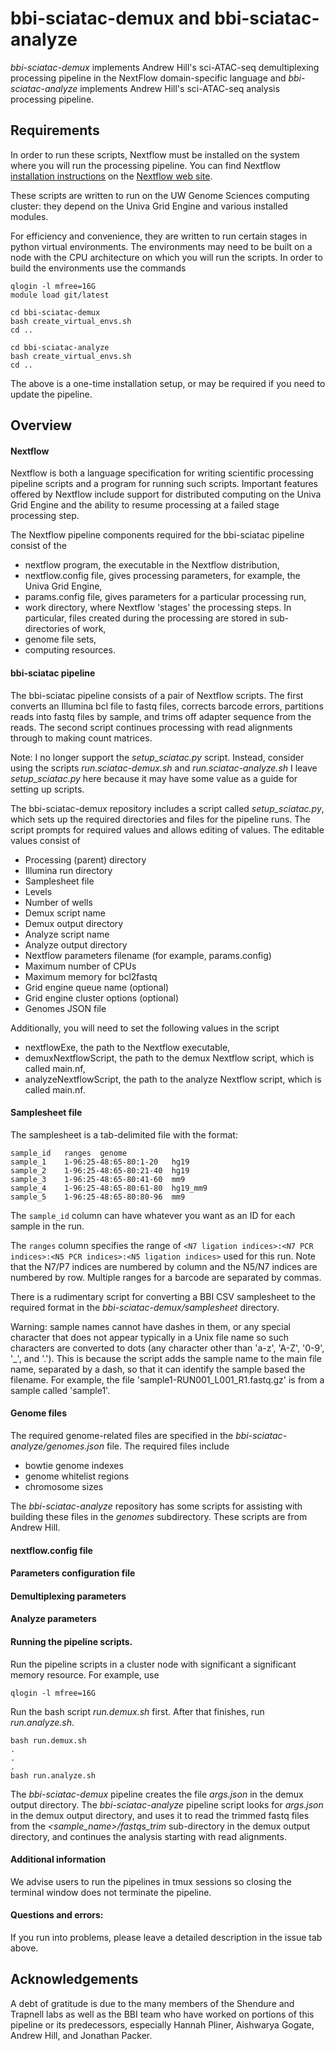 # bbi-sciatac-demux and bbi-sciatac-analyze

*bbi-sciatac-demux* implements Andrew Hill's sci-ATAC-seq demultiplexing processing pipeline in the NextFlow domain-specific language and *bbi-sciatac-analyze* implements Andrew Hill's sci-ATAC-seq analysis processing pipeline.

## Requirements

In order to run these scripts, Nextflow must be installed on the system where you will run the processing pipeline. You can find Nextflow [installation instructions](https://www.nextflow.io/docs/latest/getstarted.html#installation) on the [Nextflow web site](https://www.nextflow.io).

These scripts are written to run on the UW Genome Sciences computing cluster: they depend on the Univa Grid Engine and various installed modules.

For efficiency and convenience, they are written to run certain stages in python virtual environments. The environments may need to be built on a node with the CPU architecture on which you will run the scripts. In order to build the environments use the commands

```
qlogin -l mfree=16G
module load git/latest

cd bbi-sciatac-demux
bash create_virtual_envs.sh
cd ..

cd bbi-sciatac-analyze
bash create_virtual_envs.sh
cd ..
```

The above is a one-time installation setup, or may be required if you need to update the pipeline.

## Overview

#### Nextflow

Nextflow is both a language specification for writing scientific processing pipeline scripts and a program for running such scripts. Important features offered by Nextflow include support for distributed computing on the Univa Grid Engine and the ability to resume processing at a failed stage processing step.

The Nextflow pipeline components required for the bbi-sciatac pipeline consist of the

* nextflow program, the executable in the Nextflow distribution,
* nextflow.config file, gives processing parameters, for example, the Univa Grid Engine,
* params.config file, gives parameters for a particular processing run,
* work directory, where Nextflow 'stages' the processing steps. In particular, files created during the processing are stored in sub-directories of work,
* genome file sets,
* computing resources.

#### bbi-sciatac pipeline

The bbi-sciatac pipeline consists of a pair of Nextflow scripts. The first converts an Illumina bcl file to fastq files, corrects barcode errors, partitions reads into fastq files by sample, and trims off adapter sequence from the reads. The second script continues processing with read alignments through to making count matrices.

Note: I no longer support the *setup_sciatac.py* script. Instead, consider using the scripts *run.sciatac-demux.sh* and *run.sciatac-analyze.sh* I leave *setup_sciatac.py* here because it may have some value as a guide for setting up scripts.

The bbi-sciatac-demux repository includes a script called *setup_sciatac.py*, which sets up the required directories and files for the pipeline runs. The script prompts for required values and allows editing of values. The editable values consist of

* Processing (parent) directory
* Illumina run directory
* Samplesheet file
* Levels
* Number of wells
* Demux script name
* Demux output directory
* Analyze script name
* Analyze output directory
* Nextflow parameters filename (for example, params.config)
* Maximum number of CPUs
* Maximum memory for bcl2fastq
* Grid engine queue name (optional)
* Grid engine cluster options (optional)
* Genomes JSON file

Additionally, you will need to set the following values in the script

* nextflowExe, the path to the Nextflow executable,
* demuxNextflowScript, the path to the demux Nextflow script, which is called main.nf,
* analyzeNextflowScript, the path to the analyze Nextflow script, which is called main.nf.

#### Samplesheet file

The samplesheet is a tab-delimited file with the format:

```
sample_id   ranges  genome
sample_1    1-96:25-48:65-80:1-20   hg19
sample_2    1-96:25-48:65-80:21-40  hg19
sample_3    1-96:25-48:65-80:41-60  mm9
sample_4    1-96:25-48:65-80:61-80  hg19_mm9
sample_5    1-96:25-48:65-80:80-96  mm9
```

The `sample_id` column can have whatever you want as an ID for each sample in the run.

The `ranges` column specifies the range of `<N7 ligation indices>:<N7 PCR indices>:<N5 PCR indices>:<N5 ligation indices>` used for this run. Note that the N7/P7 indices are numbered by column and the N5/N7 indices are numbered by row. Multiple ranges for a barcode are separated by commas.

There is a rudimentary script for converting a BBI CSV samplesheet to the required format in the *bbi-sciatac-demux/samplesheet* directory.

Warning: sample names cannot have dashes in them, or any special character that does not appear typically in a Unix file name so such characters are converted to dots (any character other than 'a-z', 'A-Z', '0-9', '_',  and '.'). This is because the script adds the sample name to the main file name, separated by a dash, so that it can identify the sample based the filename. For example, the file 'sample1-RUN001_L001_R1.fastq.gz' is from a sample called 'sample1'.

#### Genome files

The required genome-related files are specified in the *bbi-sciatac-analyze/genomes.json* file. The required files include

* bowtie genome indexes
* genome whitelist regions
* chromosome sizes

The *bbi-sciatac-analyze* repository has some scripts for assisting with building these files in the *genomes* subdirectory. These scripts are from Andrew Hill.

#### nextflow.config file

#### Parameters configuration file

#### Demultiplexing parameters

#### Analyze parameters

#### Running the pipeline scripts.

Run the pipeline scripts in a cluster node with significant a significant memory resource. For example, use

```
qlogin -l mfree=16G
```

Run the bash script *run.demux.sh* first. After that finishes, run *run.analyze.sh*.

```
bash run.demux.sh
.
.
.
bash run.analyze.sh
```

The *bbi-sciatac-demux* pipeline creates the file *args.json* in the demux output directory. The *bbi-sciatac-analyze* pipeline script looks for *args.json* in the demux output directory, and uses it to read the trimmed fastq files from the *<sample_name>/fastqs_trim* sub-directory in the demux output directory, and continues the analysis starting with read alignments.

#### Additional information

We advise users to run the pipelines in tmux sessions so closing the terminal window does not terminate the pipeline.

#### Questions and errors:
If you run into problems, please leave a detailed description in the issue tab above.

## Acknowledgements

A debt of gratitude is due to the many members of the Shendure and Trapnell labs as well as the BBI team who have worked on portions of this pipeline or its predecessors, especially Hannah Pliner, Aishwarya Gogate, Andrew Hill, and Jonathan Packer.
